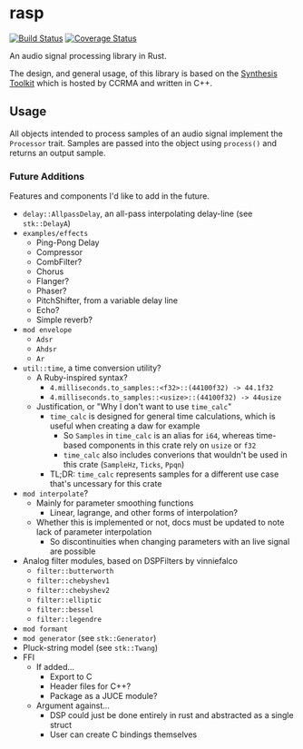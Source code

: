 # rasp
[![Build Status](https://travis-ci.org/brianuosseph/rasp.svg?branch=master)](https://travis-ci.org/brianuosseph/rasp)
[![Coverage Status](https://coveralls.io/repos/brianuosseph/rasp/badge.svg?branch=master&service=github)](https://coveralls.io/github/brianuosseph/rasp?branch=master)

An audio signal processing library in Rust.

The design, and general usage, of this library is based on the [Synthesis Toolkit](https://ccrma.stanford.edu/software/stk/index.html) which is hosted by CCRMA and written in C++.


## Usage

All objects intended to process samples of an audio signal implement the `Processor` trait. Samples are passed into the object using `process()` and returns an output sample.


### Future Additions

Features and components I'd like to add in the future.

- `delay::AllpassDelay`, an all-pass interpolating delay-line (see `stk::DelayA`)
- `examples/effects`
  - Ping-Pong Delay
  - Compressor
  - CombFilter?
  - Chorus
  - Flanger?
  - Phaser?
  - PitchShifter, from a variable delay line
  - Echo?
  - Simple reverb?
- `mod envelope`
  - `Adsr`
  - `Ahdsr`
  - `Ar`
- `util::time`, a time conversion utility?
  - A Ruby-inspired syntax?
    - `4.milliseconds.to_samples::<f32>::(44100f32) -> 44.1f32`
    - `4.milliseconds.to_samples::<usize>::(44100f32) -> 44usize`
  - Justification, or "Why I don't want to use `time_calc`"
    - `time_calc` is designed for general time calculations, which is useful when creating a daw for example
      - So `Samples` in `time_calc` is an alias for `i64`, whereas time-based components in this crate rely on `usize` or `f32`
      - `time_calc` also includes converions that wouldn't be used in this crate (`SampleHz`, `Ticks`, `Ppqn`)
    - TL;DR: `time_calc` represents samples for a different use case that's uncessary for this crate
- `mod interpolate`?
  - Mainly for parameter smoothing functions
    - Linear, lagrange, and other forms of interpolation?
  - Whether this is implemented or not, docs must be updated to note lack of parameter interpolation
    - So discontinuities when changing parameters with an live signal are possible
- Analog filter modules, based on DSPFilters by vinniefalco
  - `filter::butterworth`
  - `filter::chebyshev1`
  - `filter::chebyshev2`
  - `filter::elliptic`
  - `filter::bessel`
  - `filter::legendre`
- `mod formant`
- `mod generator` (see `stk::Generator`)
- Pluck-string model (see `stk::Twang`)
- FFI
  - If added...
    - Export to C
    - Header files for C++?
    - Package as a JUCE module?
  - Argument against...
    - DSP could just be done entirely in rust and abstracted as a single struct
    - User can create C bindings themselves
